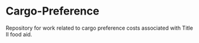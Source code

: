 # Cargo-Preference
Repository for work related to cargo preference costs associated with Title II food aid.
